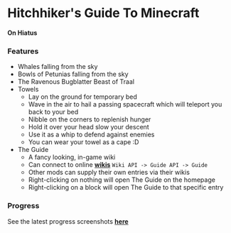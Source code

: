 # Hitchhiker's Guide To Minecraft

**On Hiatus**

### Features
- Whales falling from the sky
- Bowls of Petunias falling from the sky
- The Ravenous Bugblatter Beast of Traal
- Towels
	- Lay on the ground for temporary bed
	- Wave in the air to hail a passing spacecraft which will teleport you back to your bed
	- Nibble on the corners to replenish hunger
	- Hold it over your head slow your descent
	- Use it as a whip to defend against enemies
	- You can wear your towel as a cape :D
- The Guide
	- A fancy looking, in-game wiki
	- Can connect to online [**wikis**](https://www.mediawiki.org/wiki/API:Main_page) `Wiki API -> Guide API -> Guide`
	- Other mods can supply their own entries via their wikis
	- Right-clicking on nothing will open The Guide on the homepage
	- Right-clicking on a block will open The Guide to that specific entry
	
### Progress
See the latest progress screenshots [**here**](http://imgur.com/a/8CCt5)
